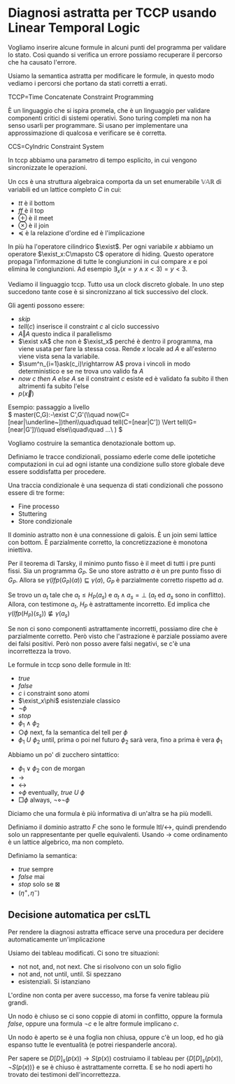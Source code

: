 # Diagnosi astratta per TCCP usando Linear Temporal Logic

Vogliamo inserire alcune formule in alcuni punti del programma per validare lo stato. Così quando si verifica un errore possiamo recuperare il percorso che ha causato l'errore.

Usiamo la semantica astratta per modificare le formule, in questo modo vediamo i percorsi che portano da stati corretti a errati.

TCCP=Time Concatenate Constraint Programming

È un linguaggio che si ispira promela, che è un linguaggio per validare componenti critici di sistemi operativi. Sono turing completi ma non ha senso usarli per programmare.
Si usano per implementare una approssimazione di qualcosa e verificare se è corretta.

CCS=Cylndric Constraint System

In tccp abbiamo una parametro di tempo esplicito, in cui vengono sincronizzate le operazioni.

Un ccs è una struttura algebraica comporta da un set enumerabile $\mathbb{VAR}$ di variabili ed un lattice completo $C$ in cui:
* $tt$ è il bottom
* $ff$ è il top
* $\oplus$ è il meet
* $\otimes$ è il join
* $\preceq$ è la relazione d'ordine ed è l'implicazione

In più ha l'operatore cilindrico $\exist$. Per ogni variabile $x$ abbiamo un operatore $\exist_x:C\mapsto C$ operatore di hiding.
Questo operatore propaga l'informazione di tutte le congiunzioni in cui compare $x$ e poi elimina le congiunzioni. Ad esempio $\exists_x(x=y\land x<3)=y<3$.

Vediamo il linguaggio tccp. Tutto usa un clock discreto globale. In uno step succedono tante cose è si sincronizzano al tick successivo del clock.

Gli agenti possono essere:
* $skip$
* $tell(c)$ inserisce il constraint $c$ al ciclo successivo
* $A\Vert A$ questo indica il parallelismo
* $\exist xA$ che non è $\exist_x$ perché è dentro il programma, ma viene usata per fare la stessa cosa. Rende $x$ locale ad $A$ e all'esterno viene vista sena la variabile.
* $\sum^n_{i=1}ask(c_i)\rightarrow A$ prova i vincoli in modo deterministico e se ne trova uno valido fa $A$
* $now~c~then~A~else~A$ se il constraint $c$ esiste ed è validato fa subito il then altrimenti fa subito l'else
* $p(\overrightarrow{x})$


Esempio: passaggio a livello\
$
master(C,G):-\exist C',G'(\\\quad
    now(C=[near|\underline~])then\\\quad\quad
        tell(C=[near|C']) \Vert tell(G=[near|G'])\\\quad
    else\\\quad\quad
        ...\\
)
$

Vogliamo costruire la semantica denotazionale bottom up.

Definiamo le tracce condizionali, possiamo ederle come delle ipotetiche computazioni in cui ad ogni istante una condizione sullo store globale deve essere soddisfatta per procedere.

Una traccia condizionale è una sequenza di stati condizionali che possono essere di tre forme:
* Fine processo
* Stuttering
* Store condizionale



Il dominio astratto non è una connessione di galois. È un join semi lattice con bottom. È parzialmente corretto, la concretizzazione è monotona iniettiva.

Per il teorema di Tarsky, il minimo punto fisso è il meet di tutti i pre punti fissi.
Sia un programma $G_P$. Se uno store astratto $a$ è un pre punto fisso di $G_P$.
Allora se $\gamma(lfp(G_P)(a))\sqsubseteq\gamma(a)$, $G_P$ è parzialmente corretto rispetto ad $a$.

Se trovo un $a_t$ tale che $a_t\leq H_P(a_s)$ e $a_t\wedge a_s=\bot$ ($a_t$ ed $a_s$ sono in conflitto). Allora, con testimone $a_t$, $H_P$ è astrattamente incorretto. Ed implica che $\gamma(lfp(H_P)(s_s))\not\sqsubseteq\gamma(a_s)$

Se non ci sono componenti astrattamente incorretti, possiamo dire che è parzialmente corretto. Però visto che l'astrazione è parziale possiamo avere dei falsi positivi.
Però non posso avere falsi negativi, se c'è una incorrettezza la trovo.

Le formule in tccp sono delle formule in ltl:
* $true$
* $false$
* $c$ i constraint sono atomi
* $\exist_x\phi$ esistenziale classico
* $\lnot\phi$
* $stop$
* $\phi_1\land\phi_2$
* $\bigcirc\phi$ next, fa la semantica del tell per $\phi$
* $\phi_1~U~\phi_2$ until, prima o poi nel futuro $\phi_2$ sarà vera, fino a prima è vera $\phi_1$

Abbiamo un po' di zucchero sintattico:
* $\phi_1\lor\phi_2$ con de morgan
* $\rightarrow$
* $\leftrightarrow$
* $\diamond\phi$ eventually, $true~U~\phi$
* $\Box\phi$ always, $\lnot\diamond\lnot\phi$

Diciamo che una formula è più informativa di un'altra se ha più modelli.

Definiamo il dominio astratto $F$ che sono le formule ltl/$\leftrightarrow$, quindi prendendo solo un rappresentante per quelle equivalenti.
Usando $\rightarrow$ come ordinamento è un lattice algebrico, ma non completo.

Definiamo la semantica:
* $true$ sempre
* $false$ mai
* $stop$ solo se $\boxtimes$
* $(\eta^+,\eta^-)$


## Decisione automatica per csLTL

Per rendere la diagnosi astratta efficace serve una procedura per decidere automaticamente un'implicazione

Usiamo dei tableau modificati. Ci sono tre situazioni:
* not not, and, not next. Che si risolvono con un solo figlio
* not and, not until, until. Si spezzano
* esistenziali. Si istanziano

L'ordine non conta per avere successo, ma forse fa venire tableau più grandi.

Un nodo è chiuso se ci sono coppie di atomi in conflitto, oppure la formula $false$, oppure una formula $\lnot c$ e le altre formule implicano $c$.

Un nodo è aperto se è una foglia non chiusa, oppure c'è un loop, ed ho già espanso tutte le eventualità (e potrei riespanderle ancora).

Per sapere se $D[D]_s(p(x))\rightarrow S(p(x))$ costruiamo il tableau per $\{D[D]_s(p(x)),\lnot S(p(x))\}$ e se è chiuso è astrattamente corretta. E se ho nodi aperti ho trovato dei testimoni dell'incorrettezza.

